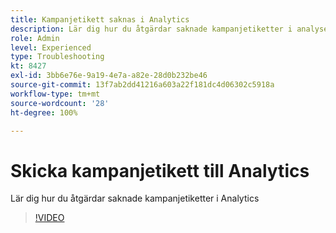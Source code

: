 ```yaml
---
title: Kampanjetikett saknas i Analytics
description: Lär dig hur du åtgärdar saknade kampanjetiketter i analyser
role: Admin
level: Experienced
type: Troubleshooting
kt: 8427
exl-id: 3bb6e76e-9a19-4e7a-a82e-28d0b232be46
source-git-commit: 13f7ab2dd41216a603a22f181dc4d06302c5918a
workflow-type: tm+mt
source-wordcount: '28'
ht-degree: 100%

---
```


# Skicka kampanjetikett till Analytics

Lär dig hur du åtgärdar saknade kampanjetiketter i Analytics

>[!VIDEO](https://video.tv.adobe.com/v/335983?quality=12&learn=on)
